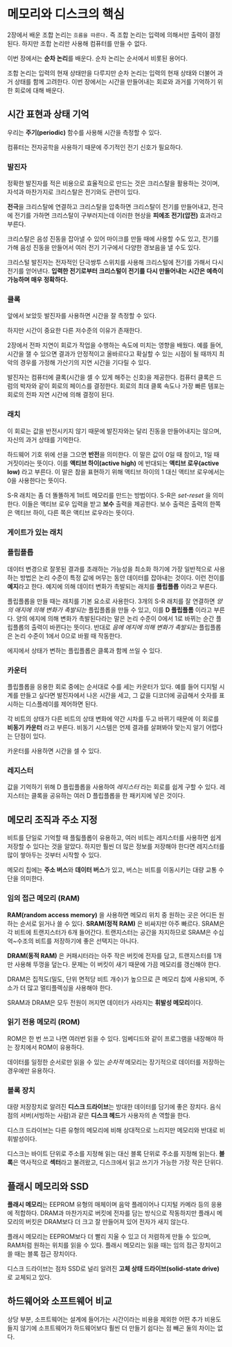 # 메모리와 디스크의 핵심

2장에서 배운 조합 논리는 `흐름을 따른다.` 즉 조합 논리는 입력에 의해서만 출력이 결정된다. 하지만 조합 논리만 사용해 컴퓨터를 만들 수 없다.

이번 장에서는 **순차 논리**를 배운다. 순차 논리는 순서에서 비롯된 용어다.

조합 논리는 입력의 현재 상태만을 다루지만 순차 논리는 입력의 현재 상태와 더불어 과거 상태를 함께 고려한다.
이번 장에서는 시간을 만들어내는 회로와 과거를 기억하기 위한 회로에 대해 배운다.

## 시간 표현과 상태 기억
우리는 **주기(periodic)** 함수를 사용해 시간을 측정할 수 있다.

컴퓨터는 전자공학을 사용하기 때문에 주기적인 전기 신호가 필요하다.

### 발진자
정확한 발진자를 적은 비용으로 효율적으로 만드는 것은 크리스탈을 활용하는 것이며, 자석과 마찬가지로 크리스탈은 전기와도 관련이 있다.

**전극**을 크리스탈에 연결하고 크리스탈을 압축하면 크리스탈이 전기를 만들어내고, 전극에 전기를 가하면 크리스탈이 구부러지는데 이러한 현상을 **피에조 전기(압전)** 효과라고 부른다.

크리스탈은 음성 진동을 잡아낼 수 있어 마이크를 만들 때에 사용할 수도 있고, 전기를 가해 음성 진동을 만들어서 여러 전기 기구에서 다양한 경보음을 낼 수도 있다.

크리스털 발진자는 전자적인 단극쌍투 스위치를 사용해 크리스털에 전기를 가해서 다시 전기를 얻어낸다.
**입력한 전기로부터 크리스털이 전기를 다시 만들어내는 시간은 예측이 가능하며 매우 정확하다.**

### 클록
앞에서 보았듯 발진자를 사용하면 시간을 잘 측정할 수 있다.

하지만 시간이 중요한 다른 저수준의 이유가 존재한다.

2장에서 전파 지연이 회로가 작업을 수행하는 속도에 미치는 영향을 배웠다. 
예를 들어, 시간을 잴 수 있으면 결과가 안정적이고 올바르다고 확실할 수 있는 시점이 될 때까지 최악의 경우를 가정해 가산기의 지연 시간을 기다릴 수 있다.

발진자는 컴퓨터에 클록(시간을 셀 수 있게 해주는 신호)을 제공한다. 컴퓨터 클록은 드럼의 박자와 같이 회로의 페이스를 결정한다. 
회로의 최대 클록 속도나 가장 빠른 템포는 회로의 전파 지연 시간에 의해 결정이 된다.

### 래치
이 회로는 값을 반전시키지 않기 때문에 발진자와는 달리 진동을 만들어내지는 않으며, 자신의 과거 상태를 기억한다.

하드웨어 기호 위에 선을 그으면 **반전**을 의미한다.
이 말은 값이 0일 때 참이고, 1일 때 거짓이라는 뜻이다.
이를 **액티브 하이(active high)** 에 반대되는 **액티브 로우(active low)** 라고 부른다.
이 말은 참을 표현하기 위해 액티브 하이의 1 대신 액티브 로우에서는 0을 사용한다는 뜻이다.

S-R 래치는 좀 더 똘똘하게 1비트 메모리를 만드는 방법이다. S-R은 *set-reset* 을 의미한다.
이들은 액티브 로우 입력을 받고 **보수** 출력을 제공한다. 보수 출력은 출력의 한쪽은 액티브 하이, 다른 쪽은 액티브 로우라는 뜻이다.

### 게이트가 있는 래치

### 플립플롭
데이터 변경으로 잘못된 결과를 초래하는 가능성을 최소화 하기에 가장 일반적으로 사용하는 방법은 논리 수준이 특정 값에 머무는 동안 데이터를 잡아내는 것이다. 이런 전이를 **예지**라고 한다.
예지에 의해 데이터 변화가 촉발되는 래치를 **플립플롭** 이라고 부른다.

플립플롭을 만들 때는 래치를 기본 요소로 사용한다. 3개의 S-R 래치를 잘 연결하면 *양의 애지에 의해 변화가 촉발되는* 플립플롭을 만들 수 있고, 이를 **D 플립플롬** 이라고 부른다.
양의 에지에 의해 변화가 촉발된다라는 말은 논리 수준이 0에서 1로 바뀌는 순간 플립플롭의 출력이 바뀐다는 뜻이다.
반대로 *음에 에지에 의해 변화가 촉발되는* 플립플롭은 논리 수준이 1에서 0으로 바뀔 때 작동한다.

에지에서 상태가 변하는 플립플롭은 클록과 함께 쓰일 수 있다.

### 카운터
플립플롭을 응용한 회로 중에는 순서대로 수를 세는 카운터가 있다. 예를 들어 디지털 시계를 만들고 싶다면 발진자에서 나온 시간을 세고, 그 값을 디코더에 공급해서 숫자를 표시하는 디스플레이를 제어하면 된다.

각 비트의 상태가 다른 비트의 상태 변화에 약간 시차를 두고 바뀌기 때문에 이 회로를 **비동기 카운터** 라고 부른다.
비동기 시스템은 언제 결과를 살펴봐야 맞는지 알기 어렵다는 단점이 있다.

카운터를 사용하면 시간을 셀 수 있다.

### 레지스터
값을 기억하기 위해 D 플립플롭을 사용하여 *레지스터* 라는 회로를 쉽게 구할 수 있다.
레지스터는 클록을 공유하는 여러 D 플립플롭을 한 패키지에 넣은 것이다.


## 메모리 조직과 주소 지정
비트를 단일로 기억할 때 플릷플롭이 유용하고, 여러 비트는 레지스터를 사용하면 쉽게 저장할 수 있다는 것을 알았다.
하지만 훨씬 더 많은 정보를 저장해야 한다면 레지스터를 많이 쌓아두는 것부터 시작할 수 있다.

메모리 칩에는 **주소 버스**와 **데이터 버스**가 있고, 버스는 비트를 이동시키는 대량 교통 수단을 의미한다.

### 임의 접근 메모리 (RAM)
**RAM(random access memory)** 을 사용하면 메모리 위치 중 원하는 곳은 어디든 원하는 순서로 읽거나 쓸 수 있다.
**SRAM(정적 RAM)** 은 비싸지만 아주 빠르다. SRAM은 각 비트에 트랜지스터가 6개 들어간다.
트랜지스터는 공간을 차지하므로 SRAM은 수십억~수조의 비트를 저장하기에 좋은 선택지는 아니다.

**DRAM(동적 RAM)** 은 커패시터라는 아주 작은 버킷에 전자를 담고, 트랜지스터를 1개만 사용해 뚜껑을 덮는다. 문제는 이 버킷이 새기 때문에 가끔 메모리를 갱신해야 한다.

DRAM은 집적도(밀도, 단위 면적당 비트 개수)가 높으므로 큰 메모리 칩에 사용되며, 주소가 더 많고 멀티플렉싱을 사용해야 한다.

SRAM과 DRAM은 모두 전원이 꺼지면 데이터가 사라지는 **휘발성 메모리**이다.

### 읽기 전용 메모리 (ROM)
ROM은 한 번 쓰고 나면 여러번 읽을 수 있다. 임베디드와 같이 프로그램을 내장해야 하는 장치에서 ROM이 유용하다.

데이터를 일정한 순서로만 읽을 수 있는 *순차적* 메모리는 장기적으로 데이터를 저장하는 경우에만 유용하다.

### 블록 장치
대량 저장장치로 알려진 **디스크 드라이브**는 방대한 데이터를 담기에 좋은 장치다.
음식점의 서버(서빙하는 사람)과 같은 **디스크 헤드**가 사용자의 손 역할을 한다.

디스크 드라이브는 다른 유형의 메모리에 비해 상대적으로 느리지만 메모리와 반대로 비휘발성이다.

디스크는 바이트 단위로 주소를 지정해 읽는 대신 블록 단위로 주소를 지정해 읽는다. **블록**은 역사적으로 **섹터**라고 불려왔고, 디스크에서 읽고 쓰기가 가능한 가장 작은 단위다.

## 플래시 메모리와 SSD
**플래시 메모리**는 EEPROM 유형의 매체이며 음악 플레이어나 디지털 카메라 등의 응용에 적합하다.
DRAM과 마찬가지로 버킷에 전자를 담는 방식으로 작동하지만 플래시 메모리의 버킷은 DRAM보다 더 크고 잘 만들어져 있어 전자가 새지 않는다.

플래시 메모리는 EEPROM보다 더 빨리 지울 수 있고 더 저렴하게 만들 수 있으며, RAM처럼 원하는 위치를 읽을 수 있다.
플래시 메모리는 읽을 때는 임의 접근 장치이고 쓸 때는 블록 접근 장치이다.

디스크 드라이브는 점차 SSD로 널리 알려진 **고체 상태 드라이브(solid-state drive)** 로 교체되고 있다.


## 하드웨어와 소프트웨어 비교
상당 부분, 소프트웨어는 설계에 들어가는 시간이라는 비용을 제외한 어떤 추가 비용도 들지 않기에 소프트웨어가 하드웨어보다 훨씬 더 만들기 쉽다는 점 빼곤 둘의 차이는 없다.